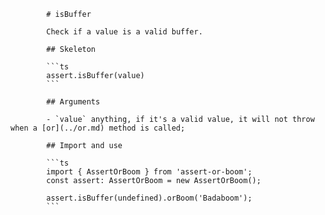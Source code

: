             # isBuffer

            Check if a value is a valid buffer.

            ## Skeleton

            ```ts
            assert.isBuffer(value)
            ```

            ## Arguments

            - `value` anything, if it's a valid value, it will not throw when a [or](../or.md) method is called;

            ## Import and use

            ```ts
            import { AssertOrBoom } from 'assert-or-boom';
            const assert: AssertOrBoom = new AssertOrBoom();

            assert.isBuffer(undefined).orBoom('Badaboom');
            ```
